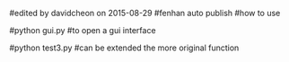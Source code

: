 #edited by davidcheon on 2015-08-29
#fenhan auto publish
#how to use

#python gui.py 
#to open a gui interface

#python test3.py
#can be  extended the more original function

